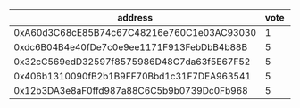 address|vote|timestamp|signature
---|---|---|---
0xA60d3C68cE85B74c67C48216e760C1e03AC93030|1|1617109151|0xb42c44715572aefe9c50acbdfef8eb11008da171074499fcf5bce94c9065df2860dcecc656c88cdee7a5e40e790593d5318d28cfe85f19781b02c8a9d35238da1b
0xdc6B04B4e40fDe7c0e9ee1171F913FebDbB4b88B|5|1617113697|0xe64087f9d88c74a9c9a0d5342130623addba1783435434596decada7ca3754274071ac849b9f4323334b41d84e2d681326dac6fd2a60d86e72aa5c2ec16eac911c
0x32cC569edD32597f8575986D48C7da63f5E67F52|5|1617158908|0xb95243c3122902712adf2e7ecb84e571df6527728a6230ea3aa9b899a071414862b5903579a4883e1f0f3d1e1f67a1d6a2e669165ea53fe4306c1672ec84630f1c
0x406b1310090fB2b1B9FF70Bbd1c31F7DEA963541|5|1617160123|0x29f787b9a706b3e290fa8d77141d93028e924f29f219f32463d277530ccaaddd0225f83803fb46dee854a0d12970fdf867f465ce6a1404a9d87698e7f73959191c
0x12b3DA3e8aF0ffd987a88C6C5b9b0739Dc0Fb968|5|1617162930|0xb28f775a5ad8fa6daaf5a34b6d16dce9c0c0ac5d03054a0d74a9d6f248205b652b64093c3d7ea3d76a89477262ac495b1853f86aa9d214949d2cbcaa809b4e241b